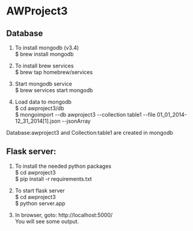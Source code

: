 # AWProject3

## Database
1. To install mongodb (v3.4)  
$ brew install mongodb

2. To install brew services   
$ brew tap homebrew/services

3. Start mongodb service  
$ brew services start mongodb

4. Load data to mongodb  
$ cd awproject3/db  
$ mongoimport --db awproject3 --collection table1 --file 01_01_2014-12_31_2014[1].json --jsonArray  

Database:awproject3 and Collection:table1 are created in mongodb  

## Flask server:  
1. To install the needed python packages  
$ cd awproject3  
$ pip install -r requirements.txt  

2. To start flask server  
$ cd awproject3  
$ python server.app  

3. In browser, goto: http://localhost:5000/  
You will see some output.  
